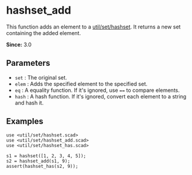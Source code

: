 # hashset_add

This function adds an element to a [util/set/hashset](https://openhome.cc/eGossip/OpenSCAD/lib3x-hashset.html). It returns a new set containing the added element.

**Since:** 3.0

## Parameters

- `set` : The original set.
- `elem` : Adds the specified element to the specified set.
- `eq` : A equality function. If it's ignored, use `==` to compare elements.
- `hash` : A hash function. If it's ignored, convert each element to a string and hash it. 

## Examples

    use <util/set/hashset.scad>
    use <util/set/hashset_add.scad>
    use <util/set/hashset_has.scad>

    s1 = hashset([1, 2, 3, 4, 5]);
    s2 = hashset_add(s1, 9);
    assert(hashset_has(s2, 9));
